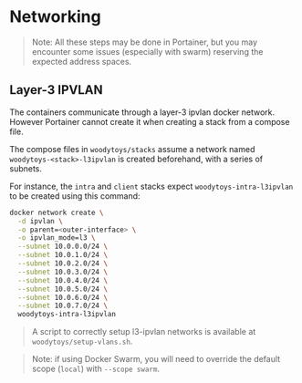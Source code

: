 # Networking

> Note: All these steps may be done in Portainer, but you may encounter some
> issues (especially with swarm) reserving the expected address spaces.

## Layer-3 IPVLAN

The containers communicate through a layer-3 ipvlan docker network. However
Portainer cannot create it when creating a stack from a compose file.

The compose files in `woodytoys/stacks` assume a network named
`woodytoys-<stack>-l3ipvlan` is created beforehand, with a series of subnets.

For instance, the `intra` and `client` stacks expect `woodytoys-intra-l3ipvlan`
to be created using this command:

```bash
docker network create \
  -d ipvlan \
  -o parent=<outer-interface> \
  -o ipvlan_mode=l3 \
  --subnet 10.0.0.0/24 \
  --subnet 10.0.1.0/24 \
  --subnet 10.0.2.0/24 \
  --subnet 10.0.3.0/24 \
  --subnet 10.0.4.0/24 \
  --subnet 10.0.5.0/24 \
  --subnet 10.0.6.0/24 \
  --subnet 10.0.7.0/24 \
  woodytoys-intra-l3ipvlan
```

> A script to correctly setup l3-ipvlan networks is available at
> `woodytoys/setup-vlans.sh`.

> Note: if using Docker Swarm, you will need to override the default scope
> (`local`) with `--scope swarm`.
